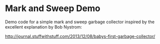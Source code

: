 # Mark and Sweep Demo

Demo code for a simple mark and sweep garbage collector inspired by the excellent explanation by Bob Nystrom:

http://journal.stuffwithstuff.com/2013/12/08/babys-first-garbage-collector/
